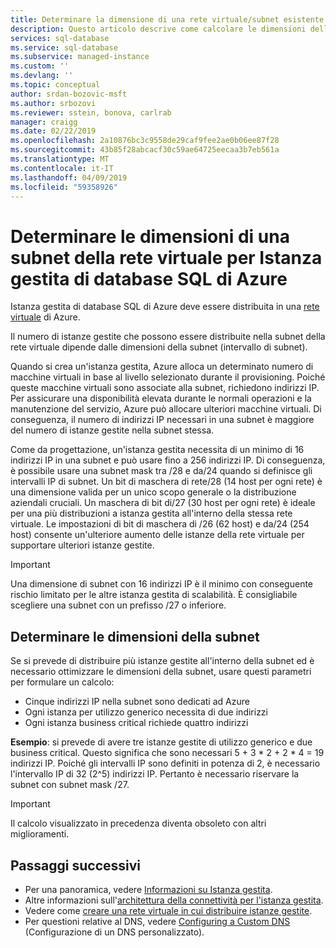 ```yaml
---
title: Determinare la dimensione di una rete virtuale/subnet esistente per Istanza gestita di database SQL di Azure | Microsoft Docs
description: Questo articolo descrive come calcolare le dimensioni della subnet in cui verranno distribuite le istanze gestite del database SQL di Azure.
services: sql-database
ms.service: sql-database
ms.subservice: managed-instance
ms.custom: ''
ms.devlang: ''
ms.topic: conceptual
author: srdan-bozovic-msft
ms.author: srbozovi
ms.reviewer: sstein, bonova, carlrab
manager: craigg
ms.date: 02/22/2019
ms.openlocfilehash: 2a10876bc3c9558de29caf9fee2ae0b06ee87f28
ms.sourcegitcommit: 43b85f28abcacf30c59ae64725eecaa3b7eb561a
ms.translationtype: MT
ms.contentlocale: it-IT
ms.lasthandoff: 04/09/2019
ms.locfileid: "59358926"
---
```

# <a name="determine-vnet-subnet-size-for-azure-sql-database-managed-instance"></a>Determinare le dimensioni di una subnet della rete virtuale per Istanza gestita di database SQL di Azure

Istanza gestita di database SQL di Azure deve essere distribuita in una [rete virtuale](../virtual-network/virtual-networks-overview.md) di Azure.

Il numero di istanze gestite che possono essere distribuite nella subnet della rete virtuale dipende dalle dimensioni della subnet (intervallo di subnet).

Quando si crea un'istanza gestita, Azure alloca un determinato numero di macchine virtuali in base al livello selezionato durante il provisioning. Poiché queste macchine virtuali sono associate alla subnet, richiedono indirizzi IP. Per assicurare una disponibilità elevata durante le normali operazioni e la manutenzione del servizio, Azure può allocare ulteriori macchine virtuali. Di conseguenza, il numero di indirizzi IP necessari in una subnet è maggiore del numero di istanze gestite nella subnet stessa.

Come da progettazione, un'istanza gestita necessita di un minimo di 16 indirizzi IP in una subnet e può usare fino a 256 indirizzi IP. Di conseguenza, è possibile usare una subnet mask tra /28 e da/24 quando si definisce gli intervalli IP di subnet. Un bit di maschera di rete/28 (14 host per ogni rete) è una dimensione valida per un unico scopo generale o la distribuzione aziendali cruciali. Un maschera di bit di/27 (30 host per ogni rete) è ideale per una più distribuzioni a istanza gestita all'interno della stessa rete virtuale. Le impostazioni di bit di maschera di /26 (62 host) e da/24 (254 host) consente un'ulteriore aumento delle istanze della rete virtuale per supportare ulteriori istanze gestite.

> [!IMPORTANT]
> Una dimensione di subnet con 16 indirizzi IP è il minimo con conseguente rischio limitato per le altre istanza gestita di scalabilità. È consigliabile scegliere una subnet con un prefisso /27 o inferiore.

## <a name="determine-subnet-size"></a>Determinare le dimensioni della subnet

Se si prevede di distribuire più istanze gestite all'interno della subnet ed è necessario ottimizzare le dimensioni della subnet, usare questi parametri per formulare un calcolo:

- Cinque indirizzi IP nella subnet sono dedicati ad Azure
- Ogni istanza per utilizzo generico necessita di due indirizzi
- Ogni istanza business critical richiede quattro indirizzi

**Esempio**: si prevede di avere tre istanze gestite di utilizzo generico e due business critical. Questo significa che sono necessari 5 + 3 * 2 + 2 * 4 = 19 indirizzi IP. Poiché gli intervalli IP sono definiti in potenza di 2, è necessario l'intervallo IP di 32 (2^5) indirizzi IP. Pertanto è necessario riservare la subnet con subnet mask /27.

> [!IMPORTANT]
> Il calcolo visualizzato in precedenza diventa obsoleto con altri miglioramenti.

## <a name="next-steps"></a>Passaggi successivi

- Per una panoramica, vedere [Informazioni su Istanza gestita](sql-database-managed-instance.md).
- Altre informazioni sull'[architettura della connettività per l'istanza gestita](sql-database-managed-instance-connectivity-architecture.md).
- Vedere come [creare una rete virtuale in cui distribuire istanze gestite](sql-database-managed-instance-create-vnet-subnet.md).
- Per questioni relative al DNS, vedere [Configuring a Custom DNS](sql-database-managed-instance-custom-dns.md) (Configurazione di un DNS personalizzato).
